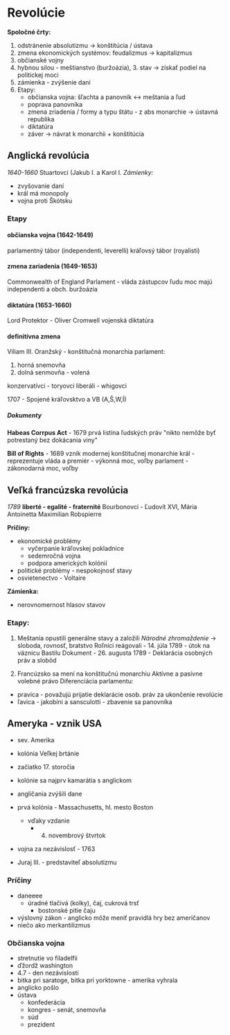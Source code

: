 # Revolúcie
**Spoločné črty:**
 1. odstránenie absolutizmu -> konštitúcia / ústava 
 2. zmena ekonomických systémov: feudalizmus -> kapitalizmus
 3. občianské vojny
 4. hybnou silou - meštianstvo (buržoázia), 3. stav -> získať podiel na politickej moci
 5. zámienka - zvýšenie daní
 6. Etapy:
	 - občianska vojna: šľachta a panovník <-> meštania a ľud
	 - poprava panovníka
	 - zmena zriadenia / formy a typu štátu - z abs monarchie -> ústavná republika
	 - diktatúra
	 - záver -> návrat k monarchii + konštitúcia

## Anglická revolúcia
*1640-1660*
Stuartovci (Jakub I. a Karol I.
*Zámienky:*
- zvyšovanie daní
- král má monopoly 
- vojna proti Škótsku

### Etapy
#### občianska vojna (1642-1649)
parlamentný tábor (independenti, leverelli)
kráľovsý tábor (royalisti)

#### zmena zariadenia (1649-1653)
Commonwealth of England
Parlament - vláda zástupcov ľudu
moc majú independenti a obch. buržoázia

#### diktatúra (1653-1660)
Lord Protektor - Oliver Cromwell
vojenská diktatúra

#### definitívna zmena
Viliam III. Oranžský - konštitučná monarchia
parlament:
1. horná snemovňa
2. dolná senmovňa - volená

konzervatívci - toryovci
liberáli - whigovci

1707 - Spojené kráľovsktvo a VB (A,Š,W,Í)

##### Dokumenty
**Habeas Corrpus Act** - 1679
prvá listina ľudských práv
"nikto nemôže byť potrestaný bez dokácania viny"

**Bill of Rights** - 1689
vznik modernej konštitučnej monarchie
král - reprezentuje
vláda a premiér - výkonná moc, voľby
parlament - zákonodarná moc, voľby



## Veľká francúzska revolúcia
*1789*
**liberté - egalité - fraternité**
Bourbonovci - Ľudovít XVI, Mária Antoinetta
Maximilian Robspierre

**Príčiny:**
- ekonomické problémy 
	- vyčerpanie kráľovskej pokladnice
	- sedemročná vojna
	- podpora amerických kolónií
- politické problémy - nespokojnosť stavy
- osvietenectvo - Voltaire

**Zámienka:**
- nerovnomernost hlasov stavov

### Etapy:

1. Meštania opustili generálne stavy a založili *Národné zhromaždenie* -> sloboda, rovnosť, bratstvo
Roľníci reágovali - 14. júla 1789 - útok na väznicu Bastilu
Dokument - 26. augusta 1789 - Deklarácia osobných práv a slobôd

2. Francúzsko sa mení na konštitučnú monarchiu
Aktívne a pasívne volebné právo
Diferenciácia parlamentu:
- pravica - považujú prijatie deklarácie osob. práv za ukončenie revolúcie
- ľavica - jakobíni a  sansculotti - zbavenie sa panovníka



## Ameryka - vznik USA

 - sev. Amerika
 - kolónia Veľkej brtánie
 - začiatko 17. storočia
 - kolónie sa najprv kamarátia s anglickom
 - angličania zvýšili dane
 - prvá kolónia - Massachusetts, hl. mesto Boston
   - vďaky vzdanie
     - 4. novembrový štvrtok

 - vojna za nezávislosť - 1763
 - Juraj III. - predstaviteľ absolutizmu

### Príčiny

 - daneeee
   - úradné tlačivá (kolky), čaj, cukrová trsť
     - bostonské pitie čaju
 - výslovný zákon - anglicko môže meniť pravidlá hry bez američanov
 - niečo ako merkantilizmus

### Občianska vojna

 - stretnutie vo filadelfii
 - ďžordž washington
 - 4.7 - den nezávislosti
 - bitka pri saratoge, bitka pri yorktowne - amerika vyhrala
 - anglicko pošlo
 - ústava
   - konfederácia
   - kongres - senát, snemovňa
   - súd
   - prezident
